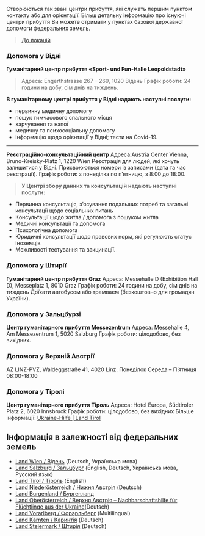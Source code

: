 Створюються так звані центри прибуття, які служать першим пунктом контакту або для орієнтації. Більш детальну інформацію про існуючі центри прибуття Ви можете отримати у пунктах базової державної допомоги федеральних земель. 
>[До локацій](https://experience.arcgis.com/experience/3e9f6ad59e814102b7c2158b063ce99a/page/%D0%A3%D0%BA%D1%80%D0%B0%D1%97%D0%BD%D1%81%D1%8C%D0%BA%D0%B0/)
### Допомога у **Відні**
**Гуманітарний центр прибуття «Sport- und Fun-Halle Leopoldstadt»**
>Адреса: Engerthstrasse 267 – 269, 1020 Відень
Графік роботи: 24 години на добу, сім днів на тиждень.

**В гуманітарному центрі прибуття у Відні надають наступні послуги:**
* первинну медичну допомогу
* пошук тимчасового спального місця
* харчування та напої
* медичну та психосоціальну допомогу
* інформацію щодо орієнтації у Відні; тести на Covid-19.
***
**Реєстраційно-консультаційний центр**
Адреса:Austria Center Vienna, Bruno-Kreisky-Platz 1, 1220 Wien
Реєстрація для людей, які хочуть залишитися у Відні. Присвоюються номери із записами (дата та час реєстрації).
Графік роботи: з понеділка по п’ятницю, з 8:00 до 18:00.
>**У Центрі збору данних та консультацій надають наступні послуги:**
* Первинна консультація, з’ясування подальших потреб та загальні консультації щодо соціальних питань
* Консультації щодо житла / допомога з пошуком житла
* Медичні консультації та допомога
* Психологічна допомога
* Юридичні консультації щодо правових норм, які регулюють статус іноземців
* Можливості тестування та вакцинації.
### Допомога у Штирії
**Гуманітарний центр прибуття Graz**
Адреса: Messehalle D (Exhibition Hall D), Messeplatz 1, 8010 Graz
Графік роботи: 24 години на добу, сім днів на тиждень
Доїхати автобусом або трамваєм (безкоштовно для громадян України).
### Допомога у Зальцбурзі
**Центр гуманітарного прибуття Messezentrum**
Адреса: Messehalle 4, Am Messezentrum 1, 5020 Salzburg
Графік роботи: цілодобово, без вихідних.
### Допомога у Верхній Австрії
AZ LINZ-PVZ, Waldeggstraße 41, 4020 Linz. Понеділок Середа – П’ятниця 08:00-18:00
### Допомога у Тіролі
**Центр гуманітарного прибуття Тіроль**
Адреса: Hotel Europa, Südtiroler Platz 2, 6020 Innsbruck
Графік роботи: цілодобово, без вихідних
Більше інформації: [Ukraine-Hilfe | Land Tirol](https://www.tirol.gv.at/tirol-europa/ukraine-hilfe/)
## Інформація в залежності від федеральних земель

* [Land Wien / Відень](https://start.wien.gv.at/ukraine/de) (Deutsch, Українська мова)
* [Land Salzburg / Зальцбург](https://www.salzburg.gv.at/gesellschaft_/Seiten/ukraine-hilfe.aspx)  (English, Deutsch, Українська мова, Русский язык)
* [Land Tirol / Тіроль](https://www.tirol.gv.at/tirol-europa/ukraine-hilfe/faqs-informacija-ukrajinskoju-movoju/faqs/) (English)
* [Land Niederösterreich / Нижня Австрія](https://www.noe.gv.at/noe/SozialeDienste-Beratung/Informationen_fuer_Fluechtlinge_aus_der_Ukraine.html) (Deutsch)
* [Land Burgenland / Бургенланд](https://www.burgenland.at/politik/burgenland-hilft/)
* [Land Oberösterreich / Верхня Австрія – Nachbarschaftshilfe für Flüchtlinge aus der Ukraine](https://www.land-oberoesterreich.gv.at/files/ukraine/index.html)(Deutsch)
* [Land Vorarlberg / Форарльберг](https://vorarlberg.at/-/ukraine-mehrsprachig) (Multilingual)
* [Land Kärnten / Каринтія](https://www.ktn.gv.at/Service/Ukraine-Infos) (Deutsch)
* [Land Steiermark / Штирія](https://www.ukrainehilfe.steiermark.at/) (Deutsch)